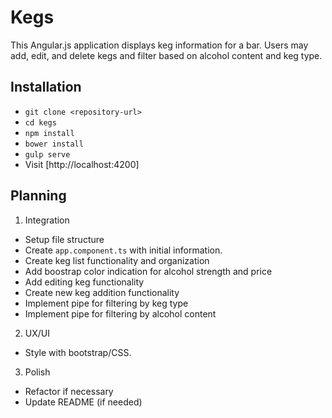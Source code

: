 # Kegs

This Angular.js application displays keg information for a bar. Users may add, edit, and delete kegs and filter based on alcohol content and keg type.

## Installation

* `git clone <repository-url>`
* `cd kegs`
* `npm install`
* `bower install`
* `gulp serve`
* Visit [http://localhost:4200]

## Planning

1. Integration
  * Setup file structure
  * Create `app.component.ts` with initial information.
  * Create keg list functionality and organization
  * Add boostrap color indication for alcohol strength and price
  * Add editing keg functionality
  * Create new keg addition functionality
  * Implement pipe for filtering by keg type
  * Implement pipe for filtering by alcohol content

2. UX/UI
  * Style with bootstrap/CSS.

3. Polish
  * Refactor if necessary
  * Update README (if needed)
